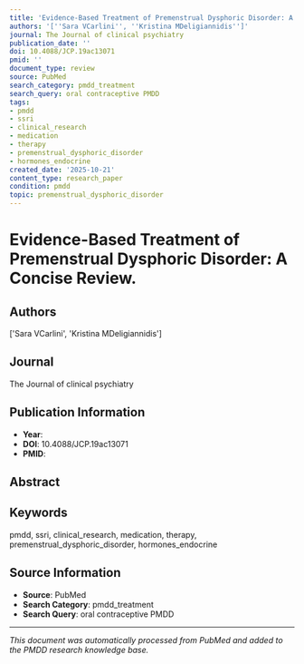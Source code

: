 ```yaml
---
title: 'Evidence-Based Treatment of Premenstrual Dysphoric Disorder: A Concise Review.'
authors: '[''Sara VCarlini'', ''Kristina MDeligiannidis'']'
journal: The Journal of clinical psychiatry
publication_date: ''
doi: 10.4088/JCP.19ac13071
pmid: ''
document_type: review
source: PubMed
search_category: pmdd_treatment
search_query: oral contraceptive PMDD
tags:
- pmdd
- ssri
- clinical_research
- medication
- therapy
- premenstrual_dysphoric_disorder
- hormones_endocrine
created_date: '2025-10-21'
content_type: research_paper
condition: pmdd
topic: premenstrual_dysphoric_disorder
---
```


# Evidence-Based Treatment of Premenstrual Dysphoric Disorder: A Concise Review.

## Authors
['Sara VCarlini', 'Kristina MDeligiannidis']

## Journal
The Journal of clinical psychiatry

## Publication Information
- **Year**: 
- **DOI**: 10.4088/JCP.19ac13071
- **PMID**: 

## Abstract


## Keywords
pmdd, ssri, clinical_research, medication, therapy, premenstrual_dysphoric_disorder, hormones_endocrine

## Source Information
- **Source**: PubMed
- **Search Category**: pmdd_treatment
- **Search Query**: oral contraceptive PMDD

---
*This document was automatically processed from PubMed and added to the PMDD research knowledge base.*
